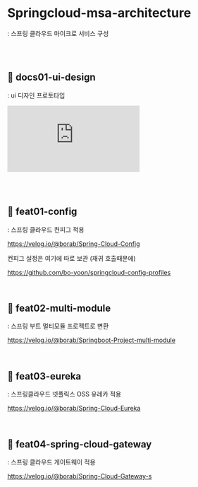 # Springcloud-msa-architecture 
: 스프링 클라우드 마이크로 서비스 구성


<br>
<br>

## 📖 docs01-ui-design
: ui 디자인 프로토타입

![](https://github.com/bo-yoon/springcloud-msa-architecture/blob/master/docs/msa-project-ui-design.md)



<br>
<br>

## 🤔 feat01-config
: 스프링 클라우드 컨피그 적용

https://velog.io/@borab/Spring-Cloud-Config

컨피그 설정은 여기에 따로 보관 (재귀 호출때문에)


https://github.com/bo-yoon/springcloud-config-profiles

<br>

## 🤔 feat02-multi-module
: 스프링 부트 멀티모듈 프로젝트로 변환

https://velog.io/@borab/Springboot-Project-multi-module

<br>

## 🤔 feat03-eureka
: 스프링클라우드 넷플릭스 OSS 유레카 적용

https://velog.io/@borab/Spring-Cloud-Eureka


<br>

## 🤔 feat04-spring-cloud-gateway
: 스프링 클라우드 게이트웨이 적용


https://velog.io/@borab/Spring-Cloud-Gateway-s

<br>


